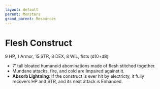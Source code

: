 ```yaml
---
layout: default
parent: Monsters
grand_parent: Resources
---
```


# Flesh Construct

9 HP, 1 Armor, 15 STR, 8 DEX, 8 WIL, fists (d10+d8)

- 7’ tall bloated humanoid abominations made of flesh stitched together.
- Mundane attacks, fire, and cold are Impaired against it.
- **Absorb Lightning**: If the construct is ever hit by electricty, it fully recovers HP and STR, and its next attack is Enhanced. 
